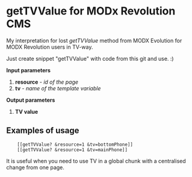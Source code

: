 # getTVValue for MODx Revolution CMS

My interpretation for lost *getTVValue* method from MODX Evolution for MODX Revolution users in TV-way.

Just create snippet "getTVValue" with code from this git and use. :)

**Input parameters**

1. **resource** - *id of the page*
2. **tv** - *name of the template variable*


**Output parameters**

1. **TV value**


## Examples of usage

		[[getTVValue? &resource=1 &tv=bottomPhone]] 		
		[[getTVValue? &resource=1 &tv=mainPhone]]
		
It is useful when you need to use TV in a global chunk with a centralised change from one page.
